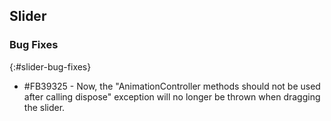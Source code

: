## Slider

### Bug Fixes
{:#slider-bug-fixes}

* \#FB39325 - Now, the "AnimationController methods should not be used after calling dispose" exception will no longer be thrown when dragging the slider.